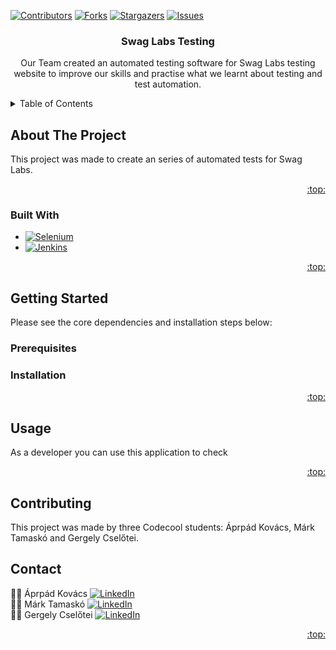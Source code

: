 <!-- Improved compatibility of back to top link: See: https://github.com/othneildrew/Best-README-Template/pull/73 -->
<a name="readme-top"></a>

<!-- PROJECT SHIELDS -->
<!--
*** I'm using markdown "reference style" links for readability.
*** Reference links are enclosed in brackets [ ] instead of parentheses ( ).
*** See the bottom of this document for the declaration of the reference variables
*** for contributors-url, forks-url, etc. This is an optional, concise syntax you may use.
*** https://www.markdownguide.org/basic-syntax/#reference-style-links
-->
[![Contributors][contributors-shield]][contributors-url]
[![Forks][forks-shield]][forks-url]
[![Stargazers][stars-shield]][stars-url]
[![Issues][issues-shield]][issues-url]


<h3 align="center">Swag Labs Testing</h3>

  <p align="center">
    Our Team created an automated testing software for Swag Labs testing website to improve our skills and practise what we learnt about testing and test automation.
    <br />
</div>


<!-- TABLE OF CONTENTS -->
<details>
  <summary>Table of Contents</summary>
  <ol>
    <li>
      <a href="#about-the-project">About The Project</a>
      <ul>
        <li><a href="#built-with">Built With</a></li>
      </ul>
    </li>
    <li>
      <a href="#getting-started">Getting Started</a>
      <ul>
        <li><a href="#prerequisites">Prerequisites</a></li>
        <li><a href="#installation">Installation</a></li>
      </ul>
    </li>
    <li><a href="#usage">Usage</a></li>
    <li><a href="#contributing">Contributing</a>
    <li><a href="#contact">Contact</a></li>
  </ol>
</details>



<!-- ABOUT THE PROJECT -->
## About The Project

This project was made to create an series of automated tests for Swag Labs.

<p align="right"><a href="#readme-top">:top:</a></p>


### Built With

* [![Selenium][Selenium.img]][Selenium-url]
* [![Jenkins][Jenkins.img]][Jenkins-url]

<p align="right"><a href="#readme-top">:top:</a></p>



<!-- GETTING STARTED -->
## Getting Started

Please see the core dependencies and installation steps below:

### Prerequisites


### Installation


    
<p align="right"><a href="#readme-top">:top:</a></p>



<!-- USAGE EXAMPLES -->
## Usage

As a developer you can use this application to check 

<p align="right"><a href="#readme-top">:top:</a></p>


<!-- CONTRIBUTING -->
## Contributing
This project was made by three Codecool students: Áprpád Kovács, Márk Tamaskó and Gergely Cselőtei.

<!-- CONTACT -->
## Contact

:man_technologist: Áprpád Kovács   [![LinkedIn][linkedin-shield]][linkedin-Árpád]<br>
:man_technologist: Márk Tamaskó   [![LinkedIn][linkedin-shield]][linkedin-Márk]<br>
:man_technologist: Gergely Cselőtei   [![LinkedIn][linkedin-shield]][linkedin-Gergely]<br>

<p align="right"><a href="#readme-top">:top:</a></p>



<!-- MARKDOWN LINKS & IMAGES -->
<!-- https://www.markdownguide.org/basic-syntax/#reference-style-links -->
[contributors-shield]: https://img.shields.io/github/contributors/MindMySelf/Swag-Labs-Testing?style=for-the-badge
[contributors-url]: https://github.com/MindMySelf/Swag-Labs-Testing/graphs/contributors
[forks-shield]: https://img.shields.io/github/forks/MindMySelf/Swag-Labs-Testing?style=for-the-badge
[forks-url]: https://github.com/MindMySelf/Swag-Labs-Testing/forks
[stars-shield]: https://img.shields.io/github/stars/MindMySelf/Swag-Labs-Testing?style=for-the-badge
[stars-url]: https://github.com/MindMySelf/Swag-Labs-Testing/stargazers
[issues-shield]: https://img.shields.io/github/issues/MindMySelf/Swag-Labs-Testing?style=for-the-badge
[issues-url]: https://github.com/MindMySelf/Swag-Labs-Testing/issues

[license-shield]: https://img.shields.io/github/license/placi0325/Stackoverflow-TW5.svg?style=for-the-badge
[license-url]: https://github.com/github_username/repo_name/blob/master/LICENSE.txt
[linkedin-shield]: https://img.shields.io/badge/LinkedIn-0077B5?style=for-the-badge&logo=linkedin&logoColor=white
[linkedin-Árpád]: https://www.linkedin.com/in/%C3%A1rp%C3%A1d-kov%C3%A1cs-160145b4/
[linkedin-Márk]: https://www.linkedin.com/in/mark-tamasko/
[linkedin-Gergely]: https://www.linkedin.com/in/gergely-csel%C5%91tei-4469a127a/
[product-screenshot]: images/screenshot.png
[Jenkins.img]: https://img.shields.io/badge/Jenkins-D24939?style=for-the-badge&logo=Jenkins&logoColor=white
[Jenkins-url]: https://www.jenkins.io/
[JavaScript.img]:     https://img.shields.io/badge/JavaScript-323330?style=for-the-badge&logo=javascript&logoColor=F7DF1E
[JavaScript-url]: https://www.javascript.com/
[Selenium.img]: https://img.shields.io/badge/Selenium-43B02A?style=for-the-badge&logo=Selenium&logoColor=white
[Selenium-url]: https://www.selenium.dev/
[Postgres.img]: https://img.shields.io/badge/PostgreSQL-316192?style=for-the-badge&logo=postgresql&logoColor=white
[Postgres-url]: https://www.postgresql.org/
[SpringBoot.img]: https://img.shields.io/badge/Spring_Boot-F2F4F9?style=for-the-badge&logo=spring-boot
[SpringBoot-url]: https://spring.io/projects/spring-boot
[Docker.img]: https://img.shields.io/badge/Docker-2CA5E0?style=for-the-badge&logo=docker&logoColor=white
[Docker-url]: https://www.docker.com/
